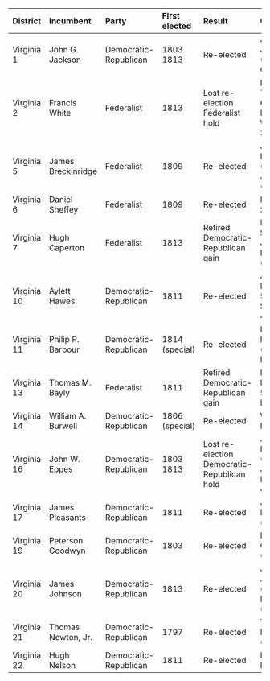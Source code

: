 | District    | Incumbent          | Party                 | First elected   | Result                                      | Candidates                                         |
|:------------|:-------------------|:----------------------|:----------------|:--------------------------------------------|:---------------------------------------------------|
| Virginia 1  | John G. Jackson    | Democratic-Republican | 1803 1813       | Re-elected                                  | John G. Jackson (DR) 94.7% Others 5.3%             |
| Virginia 2  | Francis White      | Federalist            | 1813            | Lost re-election Federalist hold            | Magnus Tate (F) 63.4% Francis White (DR) 36.6%     |
| Virginia 5  | James Breckinridge | Federalist            | 1809            | Re-elected                                  | James Breckinridge (F) 51.5% John Floyd (DR) 48.5% |
| Virginia 6  | Daniel Sheffey     | Federalist            | 1809            | Re-elected                                  | Daniel Sheffey (F)                                 |
| Virginia 7  | Hugh Caperton      | Federalist            | 1813            | Retired Democratic-Republican gain          | Ballard Smith (DR) John Matthews (F)               |
| Virginia 10 | Aylett Hawes       | Democratic-Republican | 1811            | Re-elected                                  | Aylett Hawes (DR) 59.4% John Scott (F) 40.6%       |
| Virginia 11 | Philip P. Barbour  | Democratic-Republican | 1814 (special)  | Re-elected                                  | Philip P. Barbour (DR) John Mercer (DR)            |
| Virginia 13 | Thomas M. Bayly    | Federalist            | 1811            | Retired Democratic-Republican gain          | Burwell Bassett (DR) 52.6% John Eyre (F)           |
| Virginia 14 | William A. Burwell | Democratic-Republican | 1806 (special)  | Re-elected                                  | William A. Burwell (DR)                            |
| Virginia 16 | John W. Eppes      | Democratic-Republican | 1803 1813       | Lost re-election Democratic-Republican hold | John Randolph (DR) 51.6% John W. Eppes (DR) 48.4%  |
| Virginia 17 | James Pleasants    | Democratic-Republican | 1811            | Re-elected                                  | James Pleasants (DR)                               |
| Virginia 19 | Peterson Goodwyn   | Democratic-Republican | 1803            | Re-elected                                  | Peterson Goodwyn (DR)                              |
| Virginia 20 | James Johnson      | Democratic-Republican | 1813            | Re-elected                                  | James Johnson (DR) 52.2% Edwin Gray (F) 47.8%      |
| Virginia 21 | Thomas Newton, Jr. | Democratic-Republican | 1797            | Re-elected                                  | Thomas Newton, Jr. (DR)                            |
| Virginia 22 | Hugh Nelson        | Democratic-Republican | 1811            | Re-elected                                  | Hugh Nelson (DR)                                   |